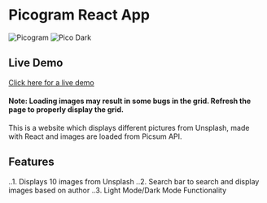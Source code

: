 # Picogram React App

![Picogram](https://user-images.githubusercontent.com/36991926/66391299-cbef1b80-e9dd-11e9-9d17-8eb489772804.png)
![Pico Dark](https://user-images.githubusercontent.com/36991926/66391315-d6a9b080-e9dd-11e9-937d-dd5da204cfb9.png)

## Live Demo
[Click here for a live demo](https://melvingm101.github.io/picogram/)
#### Note: Loading images may result in some bugs in the grid. Refresh the page to properly display the grid.

This is a website which displays different pictures from Unsplash, made with React and images are loaded from Picsum API. 

## Features
..1. Displays 10 images from Unsplash
..2. Search bar to search and display images based on author
..3. Light Mode/Dark Mode Functionality
